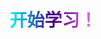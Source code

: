  <h1 style="
            /* font-size: 20px; */
            font-weight: bold;
            background: linear-gradient(to right,rgb(0, 247, 255), #4b0082, #ee82ee);
            -webkit-background-clip: text;
            -webkit-text-fill-color: transparent;
            display: inline-block;
        ">
            开始学习！
        </h1>


<lazyshow>
<column title='Typora增强插件📄' RecordTime='2025-2-3 12:37' src='study/Typora-plugin/note' overview='使用插件增强Typora功能，比如一键执行命令行，思维导图，一键到顶，文字风格等'  status='已完成✔' delay='1'/>
</lazyshow>

<lazyshow>
<column title='Github/Git💻' RecordTime='2025-2-3 16:57' src='word/Github/note' overview='如何使用Github'  status='未完成❌' delay='2'/>
</lazyshow>


<prompt/>


